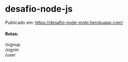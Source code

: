 # desafio-node-js

Publicado em: https://desafio-node-mobi.herokuapp.com/

#### Rotas:  
/signup   
/signin  
/user
